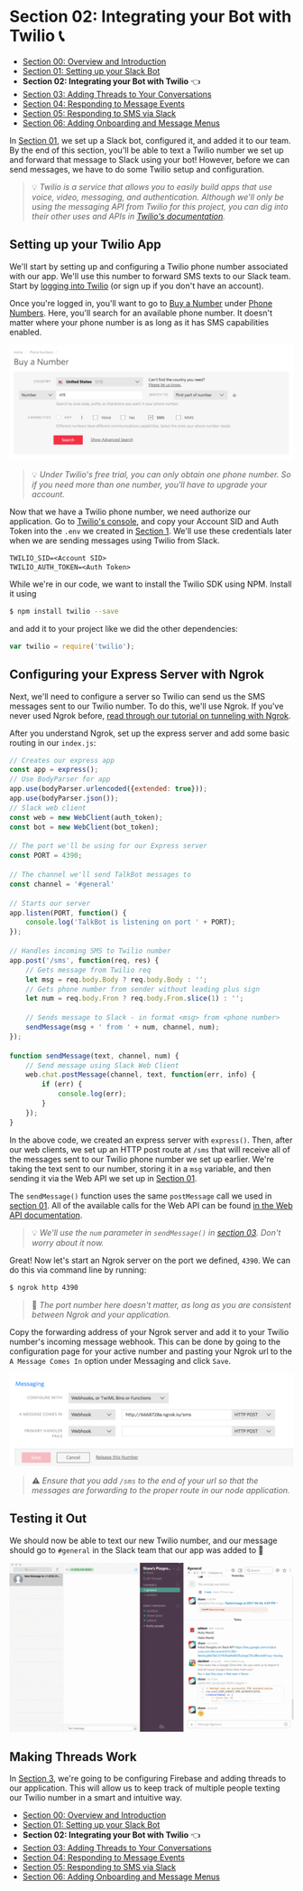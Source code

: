 # Section 02: Integrating your Bot with Twilio 📞

* [Section 00: Overview and Introduction](../README.md)
* [Section 01: Setting up your Slack Bot](section-01.md)
* **Section 02: Integrating your Bot with Twilio** 👈
* [Section 03: Adding Threads to Your Conversations](section-03.md)
* [Section 04: Responding to Message Events](section-04.md)
* [Section 05: Responding to SMS via Slack](section-05.md)
* [Section 06: Adding Onboarding and Message Menus](section-06.md)

In [Section 01](section-01.md), we set up a Slack bot, configured it, and added it to our team. By the end of this section, you'll be able to text a Twilio number we set up and forward that message to Slack using your bot! However, before we can send messages, we have to do some Twilio setup and configuration.

> 💡 *Twilio is a service that allows you to easily build apps that use voice, video, messaging, and authentication. Although we'll only be using the messaging API from Twilio for this project, you can dig into their other uses and APIs in [Twilio's documentation](https://www.twilio.com/docs).*

## Setting up your Twilio App

We'll start by setting up and configuring a Twilio phone number associated with our app. We'll use this number to forward SMS texts to our Slack team. Start by [logging into Twilio](https://www.twilio.com/login) (or sign up if you don't have an account).

Once you're logged in, you'll want to go to [Buy a Number](https://www.twilio.com/console/phone-numbers/search) under [Phone Numbers](https://www.twilio.com/console/phone-numbers). Here, you'll search for an available phone number. It doesn't matter where your phone number is as long as it has SMS capabilities enabled.

![Buy a phone number on Twilio](img/twilio-buy-number.png)

> 💡 *Under Twilio's free trial, you can only obtain one phone number. So if you need more than one number, you'll have to upgrade your account.*

Now that we have a Twilio phone number, we need authorize our application. Go to [Twilio's console](https://www.twilio.com/console), and copy your Account SID and Auth Token into the `.env` we created in [Section 1](section-01.md). We'll use these credentials later when we are sending messages using Twilio from Slack.

```
TWILIO_SID=<Account SID>
TWILIO_AUTH_TOKEN=<Auth Token>
```

While we're in our code, we want to install the Twilio SDK using NPM. Install it using

```sh
$ npm install twilio --save
```

and add it to your project like we did the other dependencies:

```js
var twilio = require('twilio');
```

## Configuring your Express Server with Ngrok

Next, we'll need to configure a server so Twilio can send us the SMS messages sent to our Twilio number. To do this, we'll use Ngrok. If you've never used Ngrok before, [read through our tutorial on tunneling with Ngrok](https://api.slack.com/tutorials/tunneling-with-ngrok).

After you understand Ngrok, set up the express server and add some basic routing in our `index.js`:

```js
// Creates our express app
const app = express();
// Use BodyParser for app
app.use(bodyParser.urlencoded({extended: true}));
app.use(bodyParser.json());
// Slack web client
const web = new WebClient(auth_token);
const bot = new WebClient(bot_token);

// The port we'll be using for our Express server
const PORT = 4390;

// The channel we'll send TalkBot messages to
const channel = '#general'

// Starts our server
app.listen(PORT, function() {
	console.log('TalkBot is listening on port ' + PORT);
});

// Handles incoming SMS to Twilio number
app.post('/sms', function(req, res) {
	// Gets message from Twilio req
	let msg = req.body.Body ? req.body.Body : '';
	// Gets phone number from sender without leading plus sign
	let num = req.body.From ? req.body.From.slice(1) : '';

	// Sends message to Slack - in format <msg> from <phone number>
	sendMessage(msg + ' from ' + num, channel, num);
});

function sendMessage(text, channel, num) {
	// Send message using Slack Web Client
	web.chat.postMessage(channel, text, function(err, info) {
		if (err) {
			console.log(err);
		}
	});
}
```

In the above code, we created an express server with `express()`. Then, after our web clients, we set up an HTTP post route at `/sms` that will receive all of the messages sent to our Twilio phone number we set up earlier. We're taking the text sent to our number, storing it in a `msg` variable, and then sending it via the Web API we set up in [Section 01](section-01.md).

The `sendMessage()` function uses the same `postMessage` call we used in [section 01](section-01.md). All of the available calls for the Web API can be found [in the Web API documentation](https://api.slack.com/methods).

> 💡 *We'll use the `num` parameter in `sendMessage()` in [section 03](section-03.md). Don't worry about it now.*

Great! Now let's start an Ngrok server on the port we defined, `4390`. We can do this via command line by running:

```sh
$ ngrok http 4390
```

> 🔑 *The port number here doesn't matter, as long as you are consistent between Ngrok and your application.*

Copy the forwarding address of your Ngrok server and add it to your Twilio number's incoming message webhook. This can be done by going to the configuration page for your active number and pasting your Ngrok url to the `A Message Comes In` option under Messaging and click `Save`.

![Add webhook address to Twilio number](img/twilio-set-webhook.png)

> ⚠️  *Ensure that you add `/sms` to the end of your url so that the messages are forwarding to the proper route in our node application.*

## Testing it Out
We should now be able to text our new Twilio number, and our message should go to `#general` in the Slack team that our app was added to 🤙

![Twilio set up](img/twilio-config.gif)

## Making Threads Work
In [Section 3](section-03.md), we're going to be configuring Firebase and adding threads to our application. This will allow us to keep track of multiple people texting our Twilio number in a smart and intuitive way.

* [Section 00: Overview and Introduction](../README.md)
* [Section 01: Setting up your Slack Bot](section-01.md)
* **Section 02: Integrating your Bot with Twilio** 👈
* [Section 03: Adding Threads to Your Conversations](section-03.md)
* [Section 04: Responding to Message Events](section-04.md)
* [Section 05: Responding to SMS via Slack](section-05.md)
* [Section 06: Adding Onboarding and Message Menus](section-06.md)